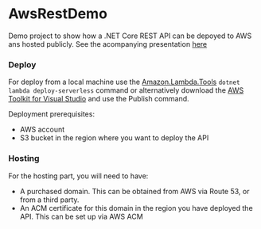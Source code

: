 # AwsRestDemo
Demo project to show how a .NET Core REST API can be depoyed to AWS ans hosted publicly. See the acompanying presentation [here]()

### Deploy
For deploy from a local machine use the [Amazon.Lambda.Tools](https://github.com/aws/aws-extensions-for-dotnet-cli#aws-lambda-amazonlambdatools) `dotnet lambda deploy-serverless` command  or alternatively download the [AWS Toolkit for Visual Studio]( https://marketplace.visualstudio.com/items?itemName=AmazonWebServices.AWSToolkitforVisualStudio2017) and use the Publish command.

Deployment prerequisites:
* AWS account
* S3 bucket in the region where you want to deploy the API

### Hosting
For the hosting part, you will need to have:
* A purchased domain. This can be obtained from AWS via Route 53, or from a third party. 
* An ACM certificate for this domain in the region you have deployed the API. This can be set up via AWS ACM



